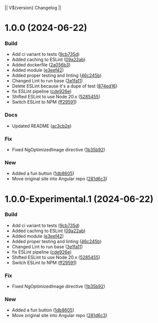 || V${version} Changelog ||

# 1.0.0 (2024-06-22)


### Build

* Add ci variant to tests ([9cb735d](https://github.com/SkyeRangerDelta/PlDyn-Webapp/commit/9cb735d1cb370c0cb4c970c4e481be3380449e8d))
* Added caching to ESLint ([09a22ab](https://github.com/SkyeRangerDelta/PlDyn-Webapp/commit/09a22ab5c51e4780cdc60fb51bd8e1046e6c7fc8))
* Added dockerfile ([2a056b3](https://github.com/SkyeRangerDelta/PlDyn-Webapp/commit/2a056b3dac7b27c807668f3087798ae2b1724565))
* Added module ([e3eef42](https://github.com/SkyeRangerDelta/PlDyn-Webapp/commit/e3eef426f3a4333b1417498dc74e24ace56663ab))
* Added proper testing and linting ([46c245b](https://github.com/SkyeRangerDelta/PlDyn-Webapp/commit/46c245b45ea03a75316bbb767d4ef9cdf3019501))
* Changed Lint to run base ([3e1fa11](https://github.com/SkyeRangerDelta/PlDyn-Webapp/commit/3e1fa11365b7478e397b65550f3b4e34c4ecb2db))
* Delete ESLint because it's a dupe of test ([874ed16](https://github.com/SkyeRangerDelta/PlDyn-Webapp/commit/874ed16a7bb8d6b4163b393a8cb59e0bff6f5248))
* fix ESLint pipeline ([cde926e](https://github.com/SkyeRangerDelta/PlDyn-Webapp/commit/cde926e01cc19b13fe64aabceff784c1034d5688))
* Shifted ESLint to use Node 20.x ([5285455](https://github.com/SkyeRangerDelta/PlDyn-Webapp/commit/52854550ae60a35e3b0a2060c3e349587ed4e484))
* Switch ESLint to NPM ([ff29591](https://github.com/SkyeRangerDelta/PlDyn-Webapp/commit/ff29591550e70b02ad4768e6f616270df6232e6b))

### Docs

* Updated README ([ac3cb2e](https://github.com/SkyeRangerDelta/PlDyn-Webapp/commit/ac3cb2e659736528f12b21083d524e20eb2e7fbc))

### Fix

* Fixed NgOptimizedImage directive ([1b35b92](https://github.com/SkyeRangerDelta/PlDyn-Webapp/commit/1b35b92bee2109daa2f2aa7a4c5ee587dc0d84dd))

### New

* Added a fun button ([1db8605](https://github.com/SkyeRangerDelta/PlDyn-Webapp/commit/1db8605af13af8fe3bf82a3416bf2ffc759faecb))
* Move original site into Angular repo ([281d6c3](https://github.com/SkyeRangerDelta/PlDyn-Webapp/commit/281d6c3eb720914332240ba4ed1e1d85b274acb5))

# 1.0.0-Experimental.1 (2024-06-22)


### Build

* Add ci variant to tests ([9cb735d](https://github.com/SkyeRangerDelta/PlDyn-Webapp/commit/9cb735d1cb370c0cb4c970c4e481be3380449e8d))
* Added caching to ESLint ([09a22ab](https://github.com/SkyeRangerDelta/PlDyn-Webapp/commit/09a22ab5c51e4780cdc60fb51bd8e1046e6c7fc8))
* Added module ([e3eef42](https://github.com/SkyeRangerDelta/PlDyn-Webapp/commit/e3eef426f3a4333b1417498dc74e24ace56663ab))
* Added proper testing and linting ([46c245b](https://github.com/SkyeRangerDelta/PlDyn-Webapp/commit/46c245b45ea03a75316bbb767d4ef9cdf3019501))
* Changed Lint to run base ([3e1fa11](https://github.com/SkyeRangerDelta/PlDyn-Webapp/commit/3e1fa11365b7478e397b65550f3b4e34c4ecb2db))
* fix ESLint pipeline ([cde926e](https://github.com/SkyeRangerDelta/PlDyn-Webapp/commit/cde926e01cc19b13fe64aabceff784c1034d5688))
* Shifted ESLint to use Node 20.x ([5285455](https://github.com/SkyeRangerDelta/PlDyn-Webapp/commit/52854550ae60a35e3b0a2060c3e349587ed4e484))
* Switch ESLint to NPM ([ff29591](https://github.com/SkyeRangerDelta/PlDyn-Webapp/commit/ff29591550e70b02ad4768e6f616270df6232e6b))

### Fix

* Fixed NgOptimizedImage directive ([1b35b92](https://github.com/SkyeRangerDelta/PlDyn-Webapp/commit/1b35b92bee2109daa2f2aa7a4c5ee587dc0d84dd))

### New

* Added a fun button ([1db8605](https://github.com/SkyeRangerDelta/PlDyn-Webapp/commit/1db8605af13af8fe3bf82a3416bf2ffc759faecb))
* Move original site into Angular repo ([281d6c3](https://github.com/SkyeRangerDelta/PlDyn-Webapp/commit/281d6c3eb720914332240ba4ed1e1d85b274acb5))

